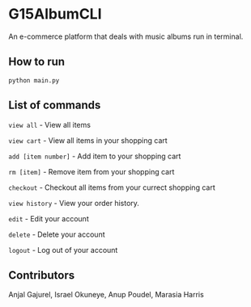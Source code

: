 # G15AlbumCLI
An e-commerce platform that deals with music albums run in terminal.

## How to run
```python main.py ```

## List of commands

  ```view all```                -        View all items
  
  ```view cart```               -        View all items in your shopping cart
  
```add [item number]```       -        Add item to your shopping cart

```rm [item]```               -        Remove item from your shopping cart

```checkout```                -        Checkout all items from your currect shopping cart

```view history```            -        View your order history.

```edit```                    -        Edit your account

```delete```                  -        Delete your account

```logout```                  -        Log out of your account


## Contributors
Anjal Gajurel, Israel Okuneye, Anup Poudel, Marasia Harris
